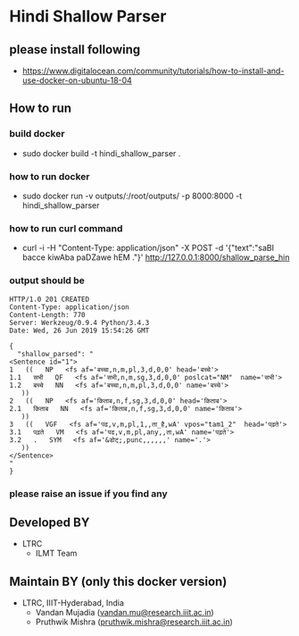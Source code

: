 # Hindi Shallow Parser

## please install following 
- https://www.digitalocean.com/community/tutorials/how-to-install-and-use-docker-on-ubuntu-18-04

## How to run

### build docker
- sudo docker build -t hindi_shallow_parser .

### how to run docker
- sudo docker run -v outputs/:/root/outputs/ -p 8000:8000 -t hindi_shallow_parser

### how to run curl command
- curl -i -H "Content-Type: application/json" -X POST -d '{"text":"saBI bacce kiwAba paDZawe hEM ."}' http://127.0.0.1:8000/shallow_parse_hin

### output should be
```
HTTP/1.0 201 CREATED
Content-Type: application/json
Content-Length: 770
Server: Werkzeug/0.9.4 Python/3.4.3
Date: Wed, 26 Jun 2019 15:54:26 GMT

{
  "shallow_parsed": "
<Sentence id="1">         
1   ((   NP   <fs af='बच्चा,n,m,pl,3,d,0,0' head='बच्चे'>
1.1   सभी   QF   <fs af='सभी,n,m,sg,3,d,0,0' poslcat="NM"  name='सभी'>
1.2   बच्चे   NN   <fs af='बच्चा,n,m,pl,3,d,0,0' name='बच्चे'>
   ))      
2   ((   NP   <fs af='किताब,n,f,sg,3,d,0,0' head='किताब'>
2.1   किताब   NN   <fs af='किताब,n,f,sg,3,d,0,0' name='किताब'>
   ))      
3   ((   VGF   <fs af='पढ,v,m,pl,1,,ता_है,wA' vpos="tam1_2"  head='पढ़ते'>
3.1   पढ़ते   VM   <fs af='पढ,v,m,pl,any,,ता,wA' name='पढ़ते'>
3.2   .   SYM   <fs af='&डोट्;,punc,,,,,,' name='.'>
   ))      
</Sentence>         
"
}
```
### please raise an issue if you find any
## Developed BY
- LTRC
   - ILMT Team

## Maintain BY (only this docker version)
- LTRC, IIIT-Hyderabad, India
  - Vandan Mujadia (vandan.mu@research.iiit.ac.in)
  - Pruthwik Mishra (pruthwik.mishra@research.iiit.ac.in)


